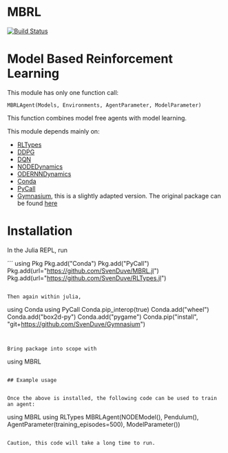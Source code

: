 # MBRL

[![Build Status](https://github.com/SvenDuve/MBRL.jl/actions/workflows/CI.yml/badge.svg?branch=main)](https://github.com/SvenDuve/MBRL.jl/actions/workflows/CI.yml?query=branch%3Amain)


# Model Based Reinforcement Learning 

This module has only one function call:

```
MBRLAgent(Models, Environments, AgentParameter, ModelParameter)
```

This function combines model free agents with model learning. 

This module depends mainly on:

- [RLTypes](https://github.com/SvenDuve/RLTypes.jl)
- [DDPG](https://github.com/SvenDuve/DDPG.jl)
- [DQN](https://github.com/SvenDuve/DQN.jl)
- [NODEDynamics](https://github.com/SvenDuve/NODEDynamics.jl)
- [ODERNNDynamics](https://github.com/SvenDuve/ODERNNDynamics.jl)
- [Conda](https://github.com/JuliaPy/Conda.jl)
- [PyCall](https://github.com/JuliaPy/PyCall.jl)
- [Gymnasium](https://github.com/SvenDuve/Gymnasium), this is a slightly adapted version. The original package can be found [here](https://github.com/Farama-Foundation/Gymnasium)

# Installation

In the Julia REPL, run

´´´
using Pkg
Pkg.add("Conda")
Pkg.add("PyCall")
Pkg.add(url="https://github.com/SvenDuve/MBRL.jl")
Pkg.add(url="https://github.com/SvenDuve/RLTypes.jl")
```

Then again within julia,

```
using Conda
using PyCall
Conda.pip_interop(true)
Conda.add("wheel")
Conda.add("box2d-py")
Conda.add("pygame")
Conda.pip("install", "git+https://github.com/SvenDuve/Gymnasium")
```


Bring package into scope with

```
using MBRL
```

## Example usage


Once the above is installed, the following code can be used to train an agent:

```
using MBRL
using RLTypes
MBRLAgent(NODEModel(), Pendulum(), AgentParameter(training_episodes=500), ModelParameter())
```

Caution, this code will take a long time to run.
